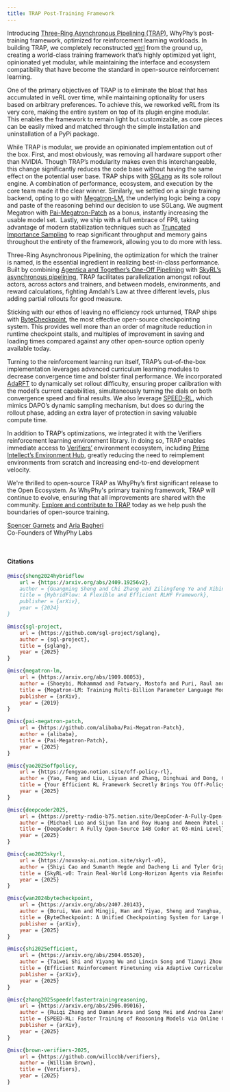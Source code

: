 ```yaml
---
title: TRAP Post-Training Framework
---
```

Introducing <a href="link needed">Three-Ring Asynchronous Pipelining (TRAP)</a>, WhyPhy’s post-training framework, optimized for reinforcement learning workloads. In building TRAP, we completely reconstructed <a href="https://arxiv.org/abs/2409.19256v2">verl</a> from the ground up, creating a world-class training framework that’s highly optimized yet light, opinionated yet modular, while maintaining the interface and ecosystem compatibility that have become the standard in open-source reinforcement learning. 

One of the primary objectives of TRAP is to eliminate the bloat that has accumulated in veRL over time, while maintaining optionality for users based on arbitrary preferences. To achieve this, we reworked veRL from its very core, making the entire system on top of its plugin engine modular. This enables the framework to remain light but customizable, as core pieces can be easily mixed and matched through the simple installation and uninstallation of a PyPi package.

While TRAP is modular, we provide an opinionated implementation out of the box. First, and most obviously, was removing all hardware support other than NVIDIA. Though TRAP’s modularity makes even this interchangeable, this change significantly reduces the code base without having the same effect on the potential user base. TRAP ships with <a href="https://github.com/sgl-project/sglang">SGLang</a> as its sole rollout engine. A combination of performance, ecosystem, and execution by the core team made it the clear winner. Similarly, we settled on a single training backend, opting to go with <a href="https://arxiv.org/abs/1909.08053">Megatron-LM</a>, the underlying logic being a copy and paste of the reasoning behind our decision to use SGLang. We augment Megatron with <a href="https://github.com/alibaba/Pai-Megatron-Patch">Pai-Megatron-Patch</a> as a bonus, instantly increasing the usable model set.  Lastly, we ship with a full embrace of FP8, taking advantage of modern stabilization techniques such as <a href="https://fengyao.notion.site/off-policy-rl">Truncated Importance Sampling</a> to reap significant throughput and memory gains throughout the entirety of the framework, allowing you to do more with less.

Three-Ring Asynchronous Pipelining, the optimization for which the trainer is named, is the essential ingredient in realizing best-in-class performance. Built by combining <a href="https://pretty-radio-b75.notion.site/DeepCoder-A-Fully-Open-Source-14B-Coder-at-O3-mini-Level-1cf81902c14680b3bee5eb349a512a51">Agentica and Together’s One-Off Pipelining</a> with <a href="https://novasky-ai.notion.site/skyrl-v0">SkyRL’s asynchronous pipelining</a>, TRAP facilitates parallelization amongst rollout actors, across actors and trainers, and between models, environments, and reward calculations, fighting Amdahl’s Law at three different levels, plus adding partial rollouts for good measure. 

Sticking with our ethos of leaving no efficiency rock unturned, TRAP ships with <a href="https://arxiv.org/abs/2407.20143">ByteCheckpoint</a>, the most effective open-source checkpointing system. This provides well more than an order of magnitude reduction in runtime checkpoint stalls, and multiples of improvement in saving and loading times compared against any other open-source option openly available today.

Turning to the reinforcement learning run itself, TRAP’s out-of-the-box implementation leverages advanced curriculum learning modules to decrease convergence time and bolster final performance. We incorporated <a href="https://arxiv.org/abs/2504.05520">AdaRFT</a> to dynamically set rollout difficulty, ensuring proper calibration with the model’s current capabilities, simultaneously turning the dials on both convergence speed and final results. We also leverage <a href="https://arxiv.org/abs/2506.09016">SPEED-RL</a>, which mimics DAPO’s dynamic sampling mechanism, but does so during the rollout phase, adding an extra layer of protection in saving valuable compute time. 

In addition to TRAP’s optimizations, we integrated it with the Verifiers reinforcement learning environment library. In doing so, TRAP enables immediate access to <a href="https://github.com/willccbb/verifiers">Verifiers’</a> environment ecosystem, including  <a href="https://app.primeintellect.ai/dashboard/environments">Prime Intellect’s Environment Hub</a>, greatly reducing the need to reimplement environments from scratch and increasing end-to-end development velocity.

We're thrilled to open-source TRAP as WhyPhy’s first significant release to the Open Ecosystem. As WhyPhy's primary training framework, TRAP will continue to evolve, ensuring that all improvements are shared with the community. <a href="link needed">Explore and contribute to TRAP</a> today as we help push the boundaries of open-source training.

<a href="https://x.com/Big_Uppy">Spencer Garnets</a> and <a href="https://x.com/xsudoer">Aria Bagheri</a><br/>Co-Founders of WhyPhy Labs

<br/> 

#### Citations

```bibtex
@misc{sheng2024hybridflow
	url = {https://arxiv.org/abs/2409.19256v2},
	author = {Guangming Sheng and Chi Zhang and Zilingfeng Ye and Xibin Wu and Wang Zhang and Ru Zhang and Yanghua Peng and Haibin Lin and Chuan Wu},
	title = {HybridFlow: A Flexible and Efficient RLHF Framework},
	publisher = {arXiv},
	year = {2024}
}
```

```bibtex
@misc{sgl-project,
	url = {https://github.com/sgl-project/sglang},
	author = {sgl-project},
	title = {sglang},
	year = {2025}
}
```

```bibtex
@misc{megatron-lm,
	url = {https://arxiv.org/abs/1909.08053},
	author = {Shoeybi, Mohammad and Patwary, Mostofa and Puri, Raul and LeGresley, Patrick and Casper, Jared and Catanzaro, Bryan},
	title = {Megatron-LM: Training Multi-Billion Parameter Language Models Using Model Parallelism},
	publisher = {arXiv},
	year = {2019}
}
```

```bibtex
@misc{pai-megatron-patch,
	url = {https://github.com/alibaba/Pai-Megatron-Patch},
	author = {alibaba},
	title = {Pai-Megatron-Patch},
	year = {2025}
}
```

```bibtex
@misc{yao2025offpolicy,
	url = {https://fengyao.notion.site/off-policy-rl},
	author = {Yao, Feng and Liu, Liyuan and Zhang, Dinghuai and Dong, Chengyu and Shang, Jingbo and Gao, Jianfeng},
	title = {Your Efficient RL Framework Secretly Brings You Off-Policy RL Training},
	year = {2025}
}
```

```bibtex
@misc{deepcoder2025,
	url = {https://pretty-radio-b75.notion.site/DeepCoder-A-Fully-Open-Source-14B-Coder-at-O3-mini-Level-1cf81902c14680b3bee5eb349a512a51},
	author = {Michael Luo and Sijun Tan and Roy Huang and Ameen Patel and Alpay Ariyak and Qingyang Wu and Xiaoxiang Shi and Rachel Xin and Colin Cai and Maurice Weber and Ce Zhang and Li Erran Li and Raluca Ada Popa and Ion Stoica},
	title = {DeepCoder: A Fully Open-Source 14B Coder at O3-mini Level},
	year = {2025}
}
```

```bibtex
@misc{cao2025skyrl,
	url = {https://novasky-ai.notion.site/skyrl-v0},
	author = {Shiyi Cao and Sumanth Hegde and Dacheng Li and Tyler Griggs and Shu Liu and Eric Tang and Jiayi Pan and Xingyao Wang and Akshay Malik and Graham Neubig and Kourosh Hakhamaneshi and Richard Liaw and Philipp Moritz and Matei Zaharia and Joseph E. Gonzalez and Ion Stoica},
	title = {SkyRL-v0: Train Real-World Long-Horizon Agents via Reinforcement Learning},
	year = {2025}
}
```

```bibtex
@misc{wan2024bytecheckpoint,
	url = {https://arxiv.org/abs/2407.20143},
	author = {Borui, Wan and Mingji, Han and Yiyao, Sheng and Yanghua, Peng and Haibin, Lin and Mofan, Zhang and Zhichao, Lai and Menghan, Yu and Junda, Zhang and Zuquan, Song and Xin, Liu and Chuan, Wu},
	title = {ByteCheckpoint: A Unified Checkpointing System for Large Foundation Model Development},
	publisher = {arXiv},
	year = {2025}
}
```

```bibtex
@misc{shi2025efficient,
	url = {https://arxiv.org/abs/2504.05520},
	author = {Taiwei Shi and Yiyang Wu and Linxin Song and Tianyi Zhou and Jieyu Zhao},
	title = {Efficient Reinforcement Finetuning via Adaptive Curriculum Learning},
	publisher = {arXiv},
	year = {2025}
}
```

```bibtex
@misc{zhang2025speedrlfastertrainingreasoning,
	url = {https://arxiv.org/abs/2506.09016},
	author = {Ruiqi Zhang and Daman Arora and Song Mei and Andrea Zanette},
	title = {SPEED-RL: Faster Training of Reasoning Models via Online Curriculum Learning},
	publisher = {arXiv},
	year = {2025}
}
```

```bibtex
@misc{brown-verifiers-2025,
	url = {https://github.com/willccbb/verifiers},
	author = {William Brown},
	title = {Verifiers},
	year = {2025}
}
```
